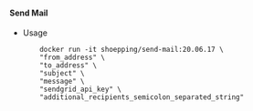 #### Send Mail
* Usage
    ```
    	docker run -it shoepping/send-mail:20.06.17 \
	    "from_address" \
	    "to_address" \
	    "subject" \
	    "message" \
	    "sendgrid_api_key" \
	    "additional_recipients_semicolon_separated_string"
    ```
